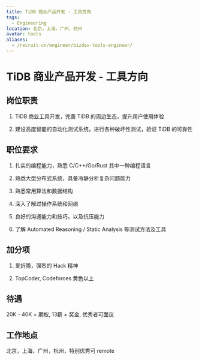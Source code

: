 ```yaml
---
title: TiDB 商业产品开发 - 工具方向
tags:
  - Engineering
location: 北京，上海，广州，杭州
avatar: tools
aliases:
  - /recruit-cn/engineer/bizdev-tools-engineer/
---
```


# TiDB 商业产品开发 - 工具方向

## 岗位职责

1. TiDB 商业工具开发，完善 TiDB 的周边生态，提升用户使用体验

2. 建设高度智能的自动化测试系统，进行各种破坏性测试，验证 TiDB 的可靠性

## 职位要求

1. 扎实的编程能力，熟悉 C/C++/Go/Rust 其中一种编程语言

2. 熟悉大型分布式系统，具备冷静分析复杂问题能力

3. 熟悉常用算法和数据结构

4. 深入了解过操作系统和网络

5. 良好的沟通能力和技巧，以及抗压能力

6. 了解 Automated Reasoning / Static Analysis 等测试方法及工具

## 加分项

1. 爱折腾，强烈的 Hack 精神

2. TopCoder, Codeforces 黄色以上

## 待遇

20K - 40K + 期权, 13薪 + 奖金, 优秀者可面议

## 工作地点

北京，上海，广州，杭州，特别优秀可 remote

